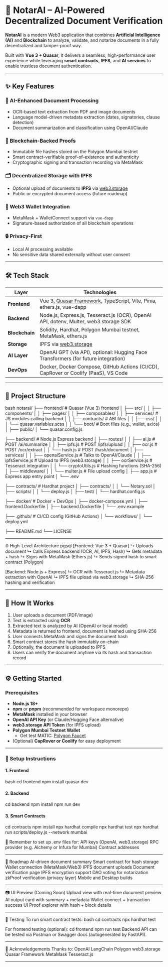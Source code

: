 # 🔐 NotarAI – AI-Powered Decentralized Document Verification

**NotarAI** is a modern Web3 application that combines **Artificial Intelligence (AI)** and **Blockchain** to analyze, validate, and notarize documents in a fully decentralized and tamper-proof way.

Built with **Vue 3 + Quasar**, it delivers a seamless, high-performance user experience while leveraging **smart contracts**, **IPFS**, and **AI services** to enable trustless document authentication.

---

## ✨ Key Features

### 🧠 AI-Enhanced Document Processing

- OCR-based text extraction from PDF and image documents
- Language model-driven metadata extraction (dates, signatories, clause detection)
- Document summarization and classification using OpenAI/Claude

### 🔗 Blockchain-Backed Proofs

- Immutable file hashes stored on the Polygon Mumbai testnet
- Smart contract-verifiable proof-of-existence and authenticity
- Cryptographic signing and transaction recording via MetaMask

### 🗂️ Decentralized Storage with IPFS

- Optional upload of documents to **IPFS** via [web3.storage](https://web3.storage/)
- Public or encrypted document access (future roadmap)

### 🦊 Web3 Wallet Integration

- MetaMask + WalletConnect support via `vue-dapp`
- Signature-based authorization of all blockchain operations

### 🔒 Privacy-First

- Local AI processing available
- No sensitive data shared externally without user consent

---

## 🛠 Tech Stack

| Layer          | Technologies                                                                                 |
| -------------- | -------------------------------------------------------------------------------------------- |
| **Frontend**   | Vue 3, [Quasar Framework](https://quasar.dev/), TypeScript, Vite, Pinia, ethers.js, vue-dapp |
| **Backend**    | Node.js, Express.js, Tesseract.js (OCR), OpenAI API, dotenv, Multer, web3.storage SDK        |
| **Blockchain** | Solidity, Hardhat, Polygon Mumbai testnet, MetaMask, ethers.js                               |
| **Storage**    | IPFS via [web3.storage](https://web3.storage/)                                               |
| **AI Layer**   | OpenAI GPT (via API), optional: Hugging Face Transformers (for future integration)           |
| **DevOps**     | Docker, Docker Compose, GitHub Actions (CI/CD), CapRover or Coolify (PaaS), VS Code          |

---

## 📁 Project Structure

bash
notarai/
├── frontend/ # Quasar (Vue 3) frontend
│ ├── src/
│ │ ├── components/
│ │ ├── pages/
│ │ ├── composables/
│ │ ├── services/ # JS modules calling backend
│ │ ├── contracts/ # ABI files
│ │ ├── css/
│ │ │ └── quasar.variables.scss
│ │ └── boot/ # Boot files (e.g., wallet, axios)
│ ├── public/
│ └── quasar.config.js

├── backend/ # Node.js Express backend
│ ├── routes/
│ │ ├── ai.js # POST /ai/summarize
│ │ ├── ipfs.js # POST /ipfs/upload
│ │ ├── ocr.js # POST /ocr/extract
│ │ └── hash.js # POST /hash/document
│ ├── services/
│ │ ├── openaiService.js # Talks to OpenAI/Claude
│ │ ├── ipfsService.js # Upload to IPFS (web3.storage)
│ │ ├── ocrService.js # Tesseract integration
│ │ └── cryptoUtils.js # Hashing functions (SHA-256)
│ ├── middleware/
│ │ └── multer.js # File upload config
│ ├── app.js # Express app entry point
│ └── .env

├── contracts/ # Hardhat project
│ ├── contracts/
│ │ └── Notary.sol
│ ├── scripts/
│ │ └── deploy.js
│ ├── test/
│ └── hardhat.config.js

├── docker/ # Docker + DevOps
│ ├── docker-compose.yml
│ ├── frontend.Dockerfile
│ ├── backend.Dockerfile
│ └── .env.example

├── .github/ # CI/CD config (GitHub Actions)
│ └── workflows/
│ └── deploy.yml

├── README.md
└── LICENSE

---

🌐 High-Level Architecture
pgsql
[Frontend: Vue 3 + Quasar]
↳ Uploads document
↳ Calls Express backend (OCR, AI, IPFS, Hash)
↳ Gets metadata + hash
↳ Signs with MetaMask (Ethers.js)
↳ Sends signed hash to smart contract (Polygon)

[Backend: Node.js + Express]
↳ OCR with Tesseract.js
↳ Metadata extraction with OpenAI
↳ IPFS file upload via web3.storage
↳ SHA-256 hashing and verification

---

## 🧪 How It Works

1. User uploads a document (PDF/image)
2. Text is extracted using **OCR**
3. Extracted text is analyzed by AI (OpenAI or local model)
4. Metadata is returned to frontend, document is hashed using SHA-256
5. User connects MetaMask and signs the document hash
6. Smart contract stores the hash immutably on-chain
7. Optionally, the document is uploaded to IPFS
8. Users can verify the document anytime via its hash and transaction record

---

## ⚙️ Getting Started

### Prerequisites

- **Node.js 18+**
- **npm** or **pnpm** (recommended for workspace monorepo)
- **MetaMask** installed in your browser
- **OpenAI API Key** (or Claude/Hugging Face alternative)
- **web3.storage API Token** (for IPFS upload)
- **Polygon Mumbai Testnet Wallet**
  - Get test MATIC: [Polygon Faucet](https://mumbaifaucet.com/)
- (Optional) **CapRover or Coolify** for easy deployment

---

### 🚧 Setup Instructions

#### 1. Frontend

bash
cd frontend
npm install
quasar dev

#### 2. Backend

cd backend
npm install
npm run dev

#### 3. Smart Contracts

cd contracts
npm install
npx hardhat compile
npx hardhat test
npx hardhat run scripts/deploy.js --network mumbai

🔐 Remember to set up .env files for:
API keys (OpenAI, web3.storage)
RPC provider (e.g. Alchemy or Infura for Mumbai)
Contract addresses

---

🔮 Roadmap
AI-driven document summary
Smart contract for hash storage
Wallet connection (MetaMask/Web3)
IPFS document uploads
Document verification page
IPFS encryption support
DAO voting for notarization
zkProof verification (privacy layer)
Mobile and Desktop builds

---

📷 UI Preview (Coming Soon)
Upload view with real-time document preview
AI output card with summary + metadata
Wallet connect + transaction success UI
Proof explorer with hash + block details

---

🧪 Testing
To run smart contract tests:
bash
cd contracts
npx hardhat test

For frontend testing (optional):
cd frontend
npm run test
Backend API can be tested via Postman or Swagger docs (autogenerated by FastAPI).

---

🙌 Acknowledgements
Thanks to:
OpenAI
LangChain
Polygon
web3.storage
Quasar Framework
MetaMask
Tesseract.js

---
